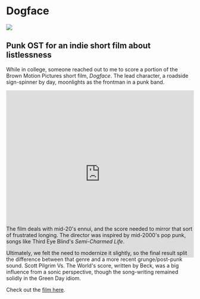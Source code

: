 # Dogface

![](img/dogface/splash.png)

<div id="modal-scroll-point"/>

<div id="modal-subtitle-container"><h2 id="modal-subtitle">Punk OST for an indie short film about listlessness</h2></div>

While in college, someone reached out to me to score a portion of the Brown Motion Pictures short film, _Dogface_. The lead character, a roadside sign-spinner by day, moonlights as the frontman in a punk band.

<div class="soundcloud-wrapper" style="height:350px;">
    <iframe class="empty" width="100%" height="450" scrolling="no" frameborder="no" allow="autoplay" src="https://w.soundcloud.com/player/?url=https%3A//api.soundcloud.com/playlists/1476545683&color=%23111111&auto_play=false&hide_related=true&show_user=false&show_reposts=false&show_teaser=false&show_artwork=true&show_playcount=false"></iframe>
</div>

The film deals with mid-20's ennui, and the score needed to mirror that sort of frustrated longing. The director was inspired by mid-2000's pop punk, songs like Third Eye Blind's _Semi-Charmed Life_.

Ultimately, we felt the need to modernize it slightly, so the final result split the difference between that genre and a more recent grunge/post-punk sound. Scott Pilgrim Vs. The World's score, written by Beck, was a big influence from a sonic perspective, though the song-writing remained solidly in the Green Day idiom.

Check out the [film here](https://vimeo.com/386599610).

##